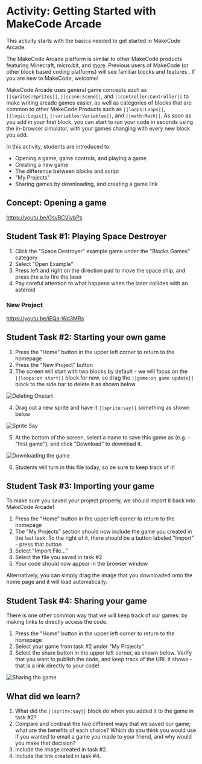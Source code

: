 # Activity: Getting Started with MakeCode Arcade

This activity starts with the basics needed to get started in MakeCode Arcade.

The MakeCode Arcade platform is similar to other MakeCode products featuring Minecraft, micro:bit, and [more](https://makecode.com). Previous users of MakeCode (or other block based coding platforms) will see familiar blocks and features . If you are new to MakeCode, welcome! 

MakeCode Arcade uses general game concepts such as ``||sprites:Sprites||``, ``||scene:Scene||``, and ``||controller:Controller||`` to make writing arcade games easier, as well as categories of blocks that are common to other MakeCode Products such as ``||loops:Loops||``, ``||logic:Logic||``, ``||variables:Variables||``, and ``||math:Math||``. As soon as you add in your first block, you can start to run your code in seconds using the in-browser simulator, with your games changing with every new block you add.

In this activity, students are introduced to:
* Opening a game, game controls, and playing a game
* Creating a new game
* The difference between blocks and script
* "My Projects"
* Sharing games by downloading, and creating a game link

## Concept: Opening a game

https://youtu.be/GsvBCViybPs

## Student Task #1: Playing Space Destroyer

1. Click the "Space Destroyer" example game under the "Blocks Games" category
2. Select "Open Example"
3. Press left and right on the direction pad to move the space ship, and press the a to fire the laser
4. Pay careful attention to what happens when the laser collides with an asteroid

### New Project

https://youtu.be/iEQa-Wd3MRs

## Student Task #2: Starting your own game

1. Press the "Home" button in the upper left corner to return to the homepage
2. Press the "New Project" button 
3. The screen will start with two blocks by default - we will focus on the ``||loops:on start||`` block for now, so drag the ``||game:on game update||`` block to the side bar to delete it as shown below

![Deleting Onstart](/static/courses/csintro1/orientation/delete-on-start.gif)

4. Drag out a new sprite and have it ``||sprite:say||`` something as shown below

![Sprite Say](/static/courses/csintro1/orientation/sprite-say.gif)

5. At the bottom of the screen, select a name to save this game as (e.g. - "first game"), and click "Download" to download it.

![Downloading the game](/static/courses/csintro1/orientation/download.gif)

6. Students will turn in this file today, so be sure to keep track of it!

## Student Task #3: Importing your game

To make sure you saved your project properly, we should import it back into MakeCode Arcade!
1. Press the "Home" button in the upper left corner to return to the homepage
2. The "My Projects" section should now include the game you created in the last task. To the right of it, there should be a button labeled "Import" - press that button
3. Select "Import File..."
4. Select the file you saved in task #2
5. Your code should now appear in the browser window

Alternatively, you can simply drag the image that you downloaded onto the home page and it will load automatically.

## Student Task #4: Sharing your game

There is one other common way that we will keep track of our games: by making links to directly access the code.
1. Press the "Home" button in the upper left corner to return to the homepage
2. Select your game from task #2 under "My Projects"
3. Select the share button in the upper left corner, as shown below. Verify that you want to publish the code, and keep track of the URL it shows - that is a link directly to your code!

![Sharing the game](/static/courses/csintro1/orientation/sharing.gif)

## What did we learn?

1. What did the ``||sprite:say||`` block do when you added it to the game in task #2? 
2. Compare and contrast the two different ways that we saved our game; what are the benefits of each choice? Which do you think you would use if you wanted to email a game you made to your friend, and why would you make that decision?
3. Include the image created in task #2.
4. Include the link created in task #4.